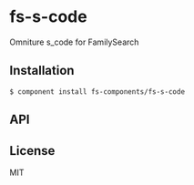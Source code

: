 
# fs-s-code

  Omniture s_code for FamilySearch

## Installation

    $ component install fs-components/fs-s-code

## API

   

## License

  MIT
